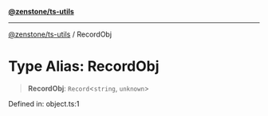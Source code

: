 [**@zenstone/ts-utils**](../README.md)

***

[@zenstone/ts-utils](../globals.md) / RecordObj

# Type Alias: RecordObj

> **RecordObj**: `Record`\<`string`, `unknown`\>

Defined in: object.ts:1
